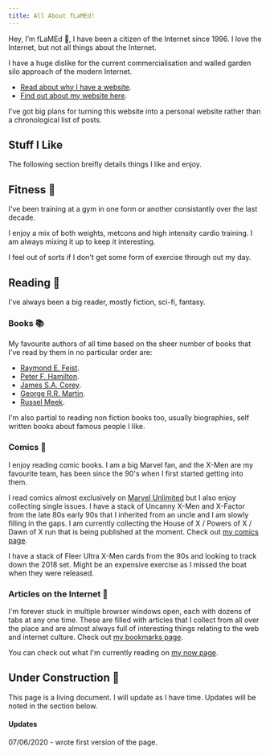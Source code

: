 ```yaml
---
title: All About fLaMEd!
---
```


Hey, I’m fLaMEd :wave:, I have been a citizen of the Internet since 1996. I love the Internet, but not all things about the Internet. 

I have a huge dislike for the current commercialisation and walled garden silo approach of the modern Internet. 

- [Read about why I have a website](../about-this-website/). 
- [Find out about my website here](../about-this-website/).

I've got big plans for turning this website into a personal website rather than a chronological list of posts.

## Stuff I Like

The following section breifly details things I like and enjoy.

## Fitness 💪

I've been training at a gym in one form or another consistantly over the last decade.

I enjoy a mix of both weights, metcons and high intensity cardio training. I am always mixing it up to keep it interesting.

I feel out of sorts if I don't get some form of exercise through out my day.

## Reading :book:

I've always been a big reader, mostly fiction, sci-fi, fantasy. 

### Books :books:
My favourite authors of all time based on the sheer number of books that I've read by them in no particular order are:
- [Raymond E. Feist](http://crydee.com/).
- [Peter F. Hamilton](https://www.panmacmillan.com/authors/peter-f-hamilton/0ec100b2-d88d-4ef0-e232-08d5dcda7e06).
- [James S.A. Corey](https://www.jamessacorey.com/).
- [George R.R. Martin](https://georgerrmartin.com/).
- [Russel Meek](https://www.thekhaladastone.com/).

I'm also partial to reading non fiction books too, usually biographies, self written books about famous people I like.

### Comics :scroll:
I enjoy reading comic books. I am a big Marvel fan, and the X-Men are my favourite team, has been since the 90's when I first started getting into them. 

I read comics almost exclusively on [Marvel Unlimited](https://www.marvel.com/comics/unlimited) but I also enjoy collecting single issues. I have a stack of Uncanny X-Men and X-Factor from the late 80s early 90s that I inherited from an uncle and I am slowly filling in the gaps. I am currently collecting the House of X / Powers of X / Dawn of X run that is being published at the moment. Check out [my comics page](/tags/comics/).

I have a stack of Fleer Ultra X-Men cards from the 90s and looking to track down the 2018 set. Might be an expensive exercise as I missed the boat when they were released.

### Articles on the Internet :bookmark_tabs:
I'm forever stuck in multiple browser windows open, each with dozens of tabs at any one time. These are filled with articles that I collect from all over the place and are almost always full of interesting things relating to the web and internet culture. Check out [my bookmarks page](/tags/bookmarks/).

You can check out what I'm currently reading on [my now page](/now/).

## Under Construction :construction:
This page is a living document. I will update as I have time. Updates will be noted in the section below.

#### Updates
07/06/2020 - wrote first version of the page.